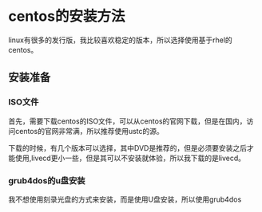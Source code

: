 centos的安装方法
===

linux有很多的发行版，我比较喜欢稳定的版本，所以选择使用基于rhel的centos。

## 安装准备
### ISO文件
首先，需要下载centos的ISO文件，可以从centos的官网下载，但是在国内，访问centos的官网非常满，所以推荐使用ustc的源。

下载的时候，有几个版本可以选择，其中DVD是推荐的，但是必须要安装之后才能使用,livecd更小一些，但是其可以不安装就体验，所以我下载的是livecd。

### grub4dos的u盘安装
我不想使用刻录光盘的方式来安装，而是使用U盘安装，所以使用grub4dos
